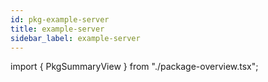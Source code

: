 ```yaml
---
id: pkg-example-server
title: example-server
sidebar_label: example-server
---
```


import { PkgSummaryView } from "./package-overview.tsx";

<PkgSummaryView n="example-server" />
